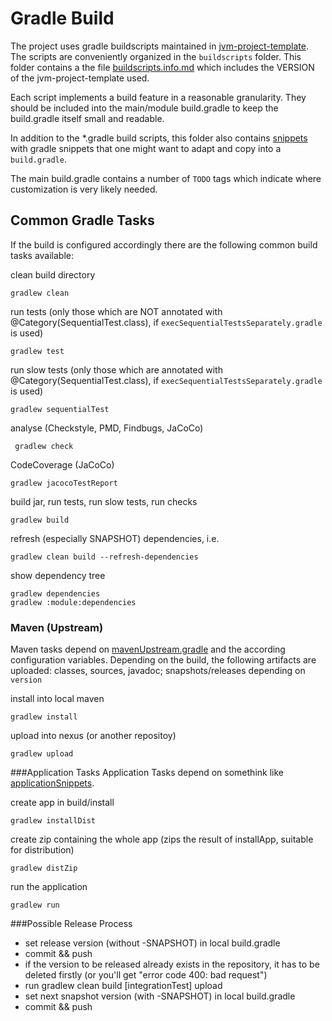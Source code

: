 Gradle Build
============
The project uses gradle buildscripts maintained in [jvm-project-template](https://github.com/skiedrowski/jvm-project-template). The scripts are conveniently organized in the `buildscripts` folder. This folder contains a the file [buildscripts.info.md](../buildscripts/buildscripts.info_.md) which includes the VERSION of the jvm-project-template used. 

Each script implements a build feature in a reasonable granularity. They should be included into the main/module build.gradle to keep the build.gradle itself small and readable.

In addition to the *.gradle build scripts, this folder also contains [snippets](../buildscripts/snippets/_info_.md) with gradle snippets that one might want to adapt and copy into a `build.gradle`.

The main build.gradle contains a number of `TODO` tags which indicate where customization is very likely needed.

Common Gradle Tasks
-------------------
If the build is configured accordingly there are the following common build tasks available:

clean build directory

    gradlew clean

run tests (only those which are NOT annotated with @Category(SequentialTest.class), if `execSequentialTestsSeparately.gradle` is used)

	gradlew test

run slow tests (only those which are annotated with @Category(SequentialTest.class), if `execSequentialTestsSeparately.gradle` is used)

	gradlew sequentialTest

analyse (Checkstyle, PMD, Findbugs, JaCoCo)

     gradlew check

CodeCoverage (JaCoCo)

	gradlew jacocoTestReport

build jar, run tests, run slow tests, run checks

	gradlew build

refresh (especially SNAPSHOT) dependencies, i.e.

	gradlew clean build --refresh-dependencies

show dependency tree

	gradlew dependencies
	gradlew :module:dependencies

### Maven (Upstream)
Maven tasks depend on [mavenUpstream.gradle](../buildscripts/mavenUpstream.md) and the according configuration variables.
Depending on the build, the following artifacts are uploaded: classes, sources, javadoc; snapshots/releases depending on `version`

install into local maven

	gradlew install

upload into nexus (or another repositoy)

	gradlew upload

###Application Tasks
Application Tasks depend on somethink like [applicationSnippets](../buildscripts/snippets/applicationSnippets.md).

create app in build/install

	gradlew installDist

create zip containing the whole app (zips the result of installApp, suitable for distribution)

	gradlew distZip

run the application

    gradlew run

###Possible Release Process

 * set release version (without -SNAPSHOT) in local build.gradle
 * commit && push
 * if the version to be released already exists in the repository, it has to be deleted firstly (or you'll get "error code 400: bad request")
 * run gradlew clean build [integrationTest] upload
 * set next snapshot version (with -SNAPSHOT) in local build.gradle
 * commit && push
